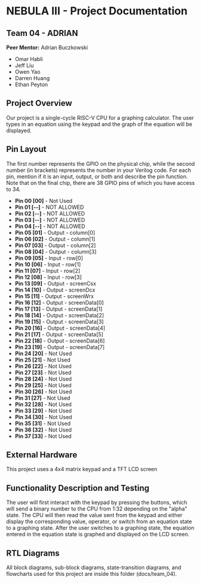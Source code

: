 # NEBULA III - Project Documentation

## Team 04 - ADRIAN
**Peer Mentor:** Adrian Buczkowski
* Omar Habli
* Jeff Liu
* Owen Yao
* Darren Huang
* Ethan Peyton

## Project Overview
Our project is a single-cycle RISC-V CPU for a graphing calculator. The user types in an equation using the keypad and the graph of the equation will be displayed.

## Pin Layout
The first number represents the GPIO on the physical chip, while the second number (in brackets) represents the number in your Verilog code. For each pin, mention if it is an input, output, or both and describe the pin function. Note that on the final chip, there are 38 GPIO pins of which you have access to 34.

* **Pin 00 [00]** - Not Used
* **Pin 01 [--]** - NOT ALLOWED
* **Pin 02 [--]** - NOT ALLOWED
* **Pin 03 [--]** - NOT ALLOWED
* **Pin 04 [--]** - NOT ALLOWED
* **Pin 05 [01]** - Output - column[0]
* **Pin 06 [02]** - Output - column[1] 
* **Pin 07 [03]** - Output - column[2] 
* **Pin 08 [04]** - Output - column[3] 
* **Pin 09 [05]** - Input - row[0]
* **Pin 10 [06]** - Input - row[1]
* **Pin 11 [07]** - Input - row[2]
* **Pin 12 [08]** - Input - row[3]
* **Pin 13 [09]** - Output - screenCsx 
* **Pin 14 [10]** - Output - screenDcx 
* **Pin 15 [11]** - Output - screenWrx 
* **Pin 16 [12]** - Output - screenData[0] 
* **Pin 17 [13]** - Output - screenData[1] 
* **Pin 18 [14]** - Output - screenData[2] 
* **Pin 19 [15]** - Output - screenData[3] 
* **Pin 20 [16]** - Output - screenData[4] 
* **Pin 21 [17]** - Output - screenData[5] 
* **Pin 22 [18]** - Output - screenData[6] 
* **Pin 23 [19]** - Output - screenData[7] 
* **Pin 24 [20]** - Not Used
* **Pin 25 [21]** - Not Used 
* **Pin 26 [22]** - Not Used 
* **Pin 27 [23]** - Not Used 
* **Pin 28 [24]** - Not Used 
* **Pin 29 [25]** - Not Used
* **Pin 30 [26]** - Not Used
* **Pin 31 [27]** - Not Used
* **Pin 32 [28]** - Not Used
* **Pin 33 [29]** - Not Used
* **Pin 34 [30]** - Not Used
* **Pin 35 [31]** - Not Used
* **Pin 36 [32]** - Not Used
* **Pin 37 [33]** - Not Used

## External Hardware
This project uses a 4x4 matrix keypad and a TFT LCD screen

## Functionality Description and Testing
The user will first interact with the keypad by pressing the buttons, which will send a binary number to the CPU from 1:32 depending on the "alpha" state. The CPU will then read the value sent from the keypad and either display the corresponding value, operator, or switch from an equation state to a graphing state. After the user switches to a graphing state, the equation entered in the equation state is graphed and displayed on the LCD screen.

## RTL Diagrams
All block diagrams, sub-block diagrams, state-transition diagrams, and flowcharts used for this project are inside this folder (docs/team_04).